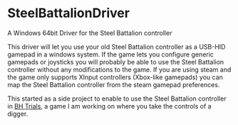 # SteelBattalionDriver

A Windows 64bit Driver for the Steel Battalion controller

This driver will let you use your old Steel Battalion controller as a USB-HID gamepad in a windows system. 
If the game lets you configure generic gamepads or joysticks you will probably be able to use the Steel Battalion 
controller without any modifications to the game.
If you are using steam and the game only supports XInput controllers (Xbox-like gamepads) you can map the Steel Battalion
controller from the steam gamepad preferences.

This started as a side project to enable to use the Steel Battalion controller in [BH Trials](https://store.steampowered.com/app/1067080/BH_Trials/), a game I am working on where you take the controls of a digger.
